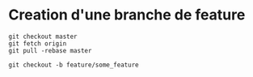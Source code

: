 

# Creation d'une branche de feature

    git checkout master
    git fetch origin
    git pull -rebase master
    
    git checkout -b feature/some_feature

